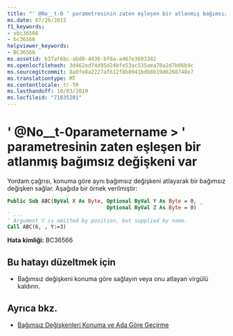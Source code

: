 ```yaml
---
title: "' @No__t-0 ' parametresinin zaten eşleşen bir atlanmış bağımsız değişkeni var"
ms.date: 07/20/2015
f1_keywords:
- vbc36566
- bc36566
helpviewer_keywords:
- BC36566
ms.assetid: b37af6bc-abd0-4436-bf8a-a467e3603342
ms.openlocfilehash: 3d462ed74d95d24bfe53ac535aea70a2d7b06b9c
ms.sourcegitcommit: 8a0fe8a2227af612f8b8941bdb8b19d6268748e7
ms.translationtype: MT
ms.contentlocale: tr-TR
ms.lasthandoff: 10/03/2019
ms.locfileid: "71835201"
---
```

# <a name="parameter-parametername-already-has-a-matching-omitted-argument"></a>' @No__t-0parametername > ' parametresinin zaten eşleşen bir atlanmış bağımsız değişkeni var

Yordam çağrısı, konuma göre aynı bağımsız değişkeni atlayarak bir bağımsız değişken sağlar. Aşağıda bir örnek verilmiştir:
  
```vb  
Public Sub ABC(ByVal X As Byte, Optional ByVal Y As Byte = 0, _  
                                Optional ByVal Z As Byte = 0)  
' ...  
' Argument Y is omitted by position, but supplied by name.  
Call ABC(6, , Y:=3)     
```  
  
 **Hata kimliği:** BC36566  
  
## <a name="to-correct-this-error"></a>Bu hatayı düzeltmek için  
  
- Bağımsız değişkeni konuma göre sağlayın veya onu atlayan virgülü kaldırın.  
  
## <a name="see-also"></a>Ayrıca bkz.

- [Bağımsız Değişkenleri Konuma ve Ada Göre Geçirme](../../visual-basic/programming-guide/language-features/procedures/passing-arguments-by-position-and-by-name.md)
